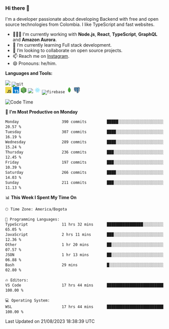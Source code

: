 ### Hi there 👋

I'm a developer passionate about developing Backend with free and open source technologies from Colombia. I like TypeScript and fast websites.

- 👨🏽‍💻 I'm currently working with **Node.js**, **React**, **TypeScript**, **GraphQL** and **Amazon Aurora**.
- 🌱 I’m currently learning Full stack development.
- 🚀 I’m looking to collaborate on open source projects.
- 📫   Reach me on [Instagram](https://instagram.com/nexckycort).
- 😄  Pronouns: he/him.

**Languages and Tools:**  

<code><img height="20"  src="https://upload.wikimedia.org/wikipedia/commons/2/2d/Visual_Studio_Code_1.18_icon.svg"></code>
<code><img src="https://www.vectorlogo.zone/logos/git-scm/git-scm-icon.svg" alt="git" height="20"/> </code>
<code><img height="20" src="https://raw.githubusercontent.com/github/explore/80688e429a7d4ef2fca1e82350fe8e3517d3494d/topics/javascript/javascript.png"></code>
<code><img height="20" src="https://raw.githubusercontent.com/github/explore/80688e429a7d4ef2fca1e82350fe8e3517d3494d/topics/typescript/typescript.png"></code>
<code><img height="20" src="https://raw.githubusercontent.com/github/explore/80688e429a7d4ef2fca1e82350fe8e3517d3494d/topics/nodejs/nodejs.png"></code>
<code><img height="20" src="https://deno.land/logo.svg"></code>
<code><img height="20" src="https://raw.githubusercontent.com/github/explore/80688e429a7d4ef2fca1e82350fe8e3517d3494d/topics/react/react.png"></code>
<code><img src="https://www.vectorlogo.zone/logos/firebase/firebase-icon.svg" alt="firebase"  height="20"/></code>
<code><img src="https://raw.githubusercontent.com/devicons/devicon/master/icons/mongodb/mongodb-original.svg"  height="20"/></code>
<code><img src="https://raw.githubusercontent.com/devicons/devicon/master/icons/postgresql/postgresql-original.svg" height="20"/></code>

<!--START_SECTION:waka-->
![Code Time](http://img.shields.io/badge/Code%20Time-3%2C457%20hrs%205%20mins-blue)

📅 **I'm Most Productive on Monday** 

```text
Monday                   390 commits         █████░░░░░░░░░░░░░░░░░░░░   20.57 % 
Tuesday                  307 commits         ████░░░░░░░░░░░░░░░░░░░░░   16.19 % 
Wednesday                289 commits         ████░░░░░░░░░░░░░░░░░░░░░   15.24 % 
Thursday                 236 commits         ███░░░░░░░░░░░░░░░░░░░░░░   12.45 % 
Friday                   197 commits         ███░░░░░░░░░░░░░░░░░░░░░░   10.39 % 
Saturday                 266 commits         ████░░░░░░░░░░░░░░░░░░░░░   14.03 % 
Sunday                   211 commits         ███░░░░░░░░░░░░░░░░░░░░░░   11.13 % 
```


📊 **This Week I Spent My Time On** 

```text
🕑︎ Time Zone: America/Bogota

💬 Programming Languages: 
TypeScript               11 hrs 32 mins      ████████████████░░░░░░░░░   65.05 % 
JavaScript               2 hrs 11 mins       ███░░░░░░░░░░░░░░░░░░░░░░   12.36 % 
Other                    1 hr 20 mins        ██░░░░░░░░░░░░░░░░░░░░░░░   07.57 % 
JSON                     1 hr 13 mins        ██░░░░░░░░░░░░░░░░░░░░░░░   06.88 % 
Bash                     29 mins             █░░░░░░░░░░░░░░░░░░░░░░░░   02.80 % 

🔥 Editors: 
VS Code                  17 hrs 44 mins      █████████████████████████   100.00 % 

💻 Operating System: 
WSL                      17 hrs 44 mins      █████████████████████████   100.00 % 
```


 Last Updated on 21/08/2023 18:38:39 UTC
<!--END_SECTION:waka-->
